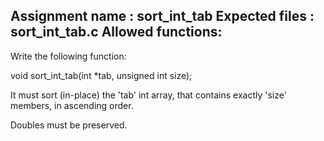 Assignment name  : sort_int_tab
Expected files   : sort_int_tab.c
Allowed functions:
--------------------------------------------------------------------------------

Write the following function:

void sort_int_tab(int *tab, unsigned int size);

It must sort (in-place) the 'tab' int array, that contains exactly 'size'
members, in ascending order.

Doubles must be preserved.

